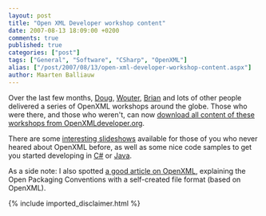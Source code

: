 ```yaml
---
layout: post
title: "Open XML Developer workshop content"
date: 2007-08-13 18:09:00 +0200
comments: true
published: true
categories: ["post"]
tags: ["General", "Software", "CSharp", "OpenXML"]
alias: ["/post/2007/08/13/open-xml-developer-workshop-content.aspx"]
author: Maarten Balliauw
---
```

<p>Over the last few months, <a href="http://blogs.msdn.com/dmahugh/" target="_blank" mce_href="http://blogs.msdn.com/dmahugh/">Doug</a>, <a href="http://blogs.infosupport.com/wouterv/" target="_blank" mce_href="http://blogs.infosupport.com/wouterv/">Wouter</a>, <a href="http://blogs.msdn.com/brian_jones/" target="_blank" mce_href="http://blogs.msdn.com/brian_jones/">Brian</a> and lots of other people delivered a series of OpenXML workshops around the globe. Those who were there, and those who weren't, can now <a href="http://openxmldeveloper.org/articles/DeveloperWorkshopContent.aspx" target="_blank" mce_href="http://openxmldeveloper.org/articles/DeveloperWorkshopContent.aspx">download all content of these workshops from OpenXMLdeveloper.org</a>.</p><p>There are some <a href="http://openxmldeveloper.org/files/1922/download.aspx" target="_blank" mce_href="http://openxmldeveloper.org/files/1922/download.aspx">interesting slideshows</a> available for those of you who never heared about OpenXML before, as well as some nice code samples to get you started developing in <a href="http://openxmldeveloper.org/files/1934/download.aspx" target="_blank" mce_href="http://openxmldeveloper.org/files/1934/download.aspx">C#</a> or <a href="http://openxmldeveloper.org/files/1935/download.aspx" target="_blank" mce_href="http://openxmldeveloper.org/files/1935/download.aspx">Java</a>.</p><p>As a side note: I also spotted <a href="http://msdn.microsoft.com/msdnmag/issues/07/08/OPC/" target="_blank" mce_href="http://msdn.microsoft.com/msdnmag/issues/07/08/OPC/">a good article on OpenXML</a>, explaining the Open Packaging Conventions with a self-created file format (based on OpenXML).<br></p>
{% include imported_disclaimer.html %}
